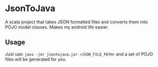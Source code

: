 JsonToJava
==========

A scala project that takes JSON formatted files and converts them into POJO model classes. Makes my android life easier.

## Usage
Just use:
`java -jar jsontojava.jar <JSON_FILE_PATH>` and a set of POJO files will be generated for you.

